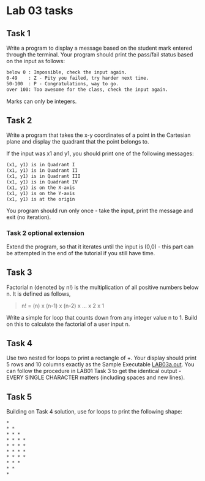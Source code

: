 # Lab 03 tasks

## Task 1

Write a program to display a message based on the student mark entered through the terminal. Your program should print the pass/fail status based on the input as follows:

```txt
below 0 : Impossible, check the input again.
0-49    : Z - Pity you failed, try harder next time.
50-100  : P - Congratulations, way to go.
over 100: Too awesome for the class, check the input again.
```

Marks can only be integers.

## Task 2

Write a program that takes the x-y coordinates of a point in the Cartesian plane and display the quadrant that the point belongs to.

If the input was x1 and y1, you should print one of the following messages:

```txt
(x1, y1) is in Quadrant I
(x1, y1) is in Quadrant II
(x1, y1) is in Quadrant III
(x1, y1) is in Quadrant IV
(x1, y1) is on the X-axis
(x1, y1) is on the Y-axis
(x1, y1) is at the origin
```

You program should run only once - take the input, print the message and exit (no iteration).

### Task 2 optional extension

Extend the program, so that it iterates until the input is (0,0) - this part can be attempted in the end of the tutorial if you still have time.

## Task 3

Factorial n (denoted by n!) is the multiplication of all positive numbers below n. It is defined as follows,

> n! = (n) x (n-1) x (n-2) x ... x 2 x 1

Write a simple for loop that counts down from any integer value n to 1. Build on this to calculate the factorial of a user input n.

## Task 4

Use two nested for loops to print a rectangle of +. Your display should print 5 rows and 10 columns exactly as the Sample Executable [LAB03a.out](https://canvas.uts.edu.au/courses/33345/files/7520349?wrap=1). You can follow the procedure in LAB01 Task 3 to get the identical output - EVERY SINGLE CHARACTER matters (including spaces and new lines).

## Task 5

Building on Task 4 solution, use for loops to print the following shape:

```txt
*
* *
* * *
* * * *
* * * * 
* * * *
* * * *
* * *
* *
*
```
